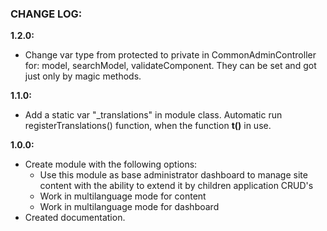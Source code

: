 ### CHANGE LOG:

**1.2.0:**
- Change var type from protected to private in CommonAdminController for: model, searchModel, 
validateComponent. They can be set and got just only by magic methods.

**1.1.0:**
- Add a static var "_translations" in module class. Automatic run registerTranslations() function,
 when the function **t()** in use.

**1.0.0:**
- Create module with the following options:
    - Use this module as base administrator dashboard to manage site content with the ability to extend it by children application CRUD's
    - Work in multilanguage mode for content
    - Work in multilanguage mode for dashboard
- Created documentation.
